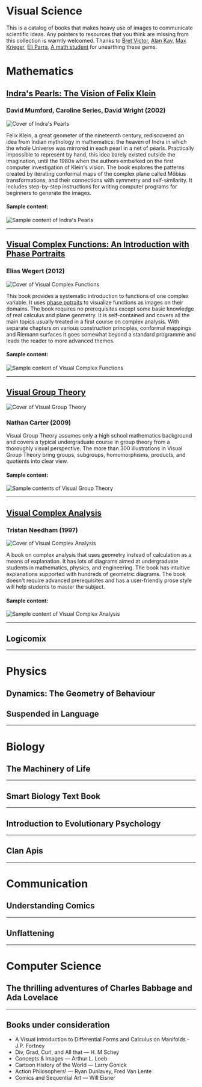 # Visual Science

This is a catalog of books that makes heavy use of images to communicate scientific ideas. Any pointers to resources that you think are missing from this collection is warmly welcomed. Thanks to [Bret Victor](https://twitter.com/worrydream), [Alan Kay](https://www.quora.com/profile/Alan-Kay-11), [Max Krieger](https://twitter.com/maxkriegers), [Eli Parra](https://twitter.com/elzr), [A math student](https://medium.com/@amathstudent/learning-math-on-your-own-39fe90c3536b) for unearthing these gems.

# Mathematics

## [Indra's Pearls: The Vision of Felix Klein](https://amzn.to/2ODIoed)
### David Mumford, Caroline Series, David Wright (2002)

![Cover of Indra's Pearls](https://images-na.ssl-images-amazon.com/images/I/51YXPT8ZVCL._SX381_BO1,204,203,200_.jpg)

Felix Klein, a great geometer of the nineteenth century, rediscovered an idea from Indian mythology in mathematics: the heaven of Indra in which the whole Universe was mirrored in each pearl in a net of pearls. Practically impossible to represent by hand, this idea barely existed outside the imagination, until the 1980s when the authors embarked on the first computer investigation of Klein's vision. The book explores the patterns created by iterating conformal maps of the complex plane called Möbius transformations, and their connections with symmetry and self-similarity. It includes step-by-step instructions for writing computer programs for beginners to generate the images.

#### Sample content:

![Sample content of Indra's Pearls](https://cl.ly/bb1be58b021d/Image%202019-10-11%20at%209.34.06%20PM.png)

---

## [Visual Complex Functions: An Introduction with Phase Portraits](https://amzn.to/35t2VYQ)
### Elias Wegert (2012)

![Cover of Visual Complex Functions](http://www.mathe.tu-freiberg.de/files/personal/10/vcf3.png)

This book provides a systematic introduction to functions of one complex variable. It uses [phase potraits](https://wikipedia.org/phase_portrait) to visualize functions as images on their domains. The book requires no prerequisites except some basic knowledge of real calculus and plane geometry. It is self-contained and covers all the main topics usually treated in a first course on complex analysis. With separate chapters on various construction principles, conformal mappings and Riemann surfaces it goes somewhat beyond a standard programme and leads the reader to more advanced themes.

#### Sample content:
![Sample content of Visual Complex Functions](https://cl.ly/33469d2fdc66/Image%202019-10-13%20at%206.42.04%20PM.png)

---

## [Visual Group Theory](https://amzn.to/31aqWAN)
![Cover of Visual Group Theory](https://images-na.ssl-images-amazon.com/images/I/41lZQTsMLvL._SX356_BO1,204,203,200_.jpg)
### Nathan Carter (2009)

Visual Group Theory assumes only a high school mathematics background and covers a typical undergraduate course in group theory from a thoroughly visual perspective. The more than 300 illustrations in Visual Group Theory bring groups, subgroups, homomorphisms, products, and quotients into clear view.

#### Sample content:
![Sample contents of Visual Group Theory](http://web.bentley.edu/empl/c/ncarter/vgt/images/z12fhthm.png)

---

## [Visual Complex Analysis](https://amzn.to/2M66DzY)
### Tristan Needham (1997)

![Cover of Visual Complex Analysis](https://images-na.ssl-images-amazon.com/images/I/51VluVCvfTL._SX339_BO1,204,203,200_.jpg)

A book on complex analysis that uses geometry instead of calculation as a means of explanation. It has lots of diagrams aimed at undergraduate students in mathematics, physics, and engineering. The book has intuitive explanations supported with hundreds of geometric diagrams. The book doesn't require advanced prerequisites and has a user-friendly prose style will help students to master the subject.

#### Sample content: 
![Sample content of Visual Complex Analysis](https://66.media.tumblr.com/77238508fab4bde125705549a0015343/tumblr_inline_p7numaNdIW1qdxrxg_540.png)

---

## Logicomix


---

# Physics

## Dynamics: The Geometry of Behaviour
## Suspended in Language

---

# Biology

## The Machinery of Life
---
## Smart Biology Text Book
---
## Introduction to Evolutionary Psychology
---
## Clan Apis
---

# Communication

## Understanding Comics
---
## Unflattening
---

# Computer Science

## The thrilling adventures of Charles Babbage and Ada Lovelace

---

## Books under consideration
- A Visual Introduction to Differential Forms and Calculus on Manifolds - J.P. Fortney
- Div, Grad, Curl, and All that — H. M Schey
- Concepts & Images — Arthur L. Loeb
- Cartoon History of the World — Larry Gonick
- Action Philosophers! —  Ryan Dunlavey, Fred Van Lente
- Comics and Sequential Art — Will Eisner
